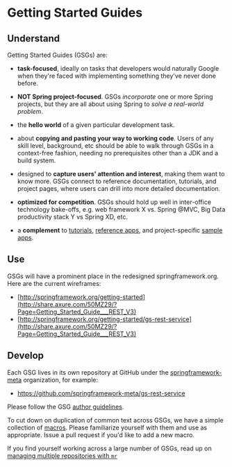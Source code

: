 # Getting Started Guides

## Understand

Getting Started Guides (GSGs) are:

- **task-focused**, ideally on tasks that developers would naturally Google when they're faced with implementing something they've never done before.

- **NOT Spring project-focused**. GSGs *incorporate* one or more Spring projects, but they are all about using Spring to *solve a real-world problem*.

- the **hello world** of a given particular development task.

- about **copying and pasting your way to working code**. Users of any skill level, background, etc should be able to walk through GSGs in a context-free fashion, needing no prerequisites other than a JDK and a build system.

- designed to **capture users' attention and interest**, making them want to know more. GSGs connect to reference documentation, tutorials, and project pages, where users can drill into more detailed documentation.

- **optimized for competition**. GSGs should hold up well in inter-office technology bake-offs, e.g. web framework X vs. Spring @MVC, Big Data productivity stack Y vs Spring XD, etc.

- a **complement** to [tutorials](../tutorials), [reference apps](../reference-apps), and project-specific [sample apps](../sample-apps).


## Use

GSGs will have a prominent place in the redesigned springframework.org. Here are the current wireframes:

 - [http://springframework.org/getting-started](http://share.axure.com/50MZ29/?Page=Getting_Started_Guide___REST_V3)
 - [http://springframework.org/getting-started/gs-rest-service](http://share.axure.com/50MZ29/?Page=Getting_Started_Guide___REST_V3)


## Develop

Each GSG lives in its own repository at GitHub under the [springframework-meta](https://github.com/springframework-meta) organization, for example:

 - <https://github.com/springframework-meta/gs-rest-service>

Please follow the GSG [author guidelines](gs-author-guidelines.md).

To cut down on duplication of common text across GSGs, we have a simple collection of [macros](macros.md). Please familiarize yourself with them and use as appropriate. Issue a pull request if you'd like to add a new macro.

If you find yourself working across a large number of GSGs, read up on [managing multiple repositories with `mr`](repo-management.md)



